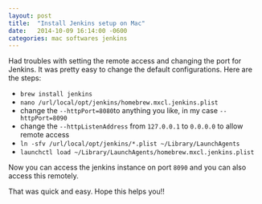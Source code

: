 ```yaml
---
layout: post
title:  "Install Jenkins setup on Mac"
date:   2014-10-09 16:14:00 -0600
categories: mac softwares jenkins
---
```


Had troubles with setting the remote access and changing the port for Jenkins. It was pretty easy to change the default configurations. Here are the steps:

- `brew install jenkins`
- `nano /url/local/opt/jenkins/homebrew.mxcl.jenkins.plist`
- change the `--httpPort=8080`to anything you like, in my case `--httpPort=8090`
- change the `--httpListenAddress` from `127.0.0.1` to `0.0.0.0` to allow remote access
- `ln -sfv /url/local/opt/jenkins/*.plist ~/Library/LaunchAgents`
- `launchctl load ~/Library/LaunchAgents/homebrew.mxcl.jenkins.plist`

Now you can access the jenkins instance on port `8090` and you can also access this remotely.

That was quick and easy. Hope this helps you!!
